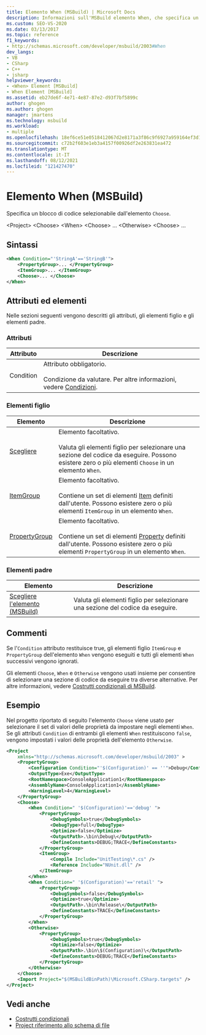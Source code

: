 ```yaml
---
title: Elemento When (MSBuild) | Microsoft Docs
description: Informazioni sull'MSBuild elemento When, che specifica un possibile blocco di codice per l'elemento Choose da selezionare.
ms.custom: SEO-VS-2020
ms.date: 03/13/2017
ms.topic: reference
f1_keywords:
- http://schemas.microsoft.com/developer/msbuild/2003#When
dev_langs:
- VB
- CSharp
- C++
- jsharp
helpviewer_keywords:
- <When> Element [MSBuild]
- When Element [MSBuild]
ms.assetid: eb27de6f-4e71-4e87-87e2-d93f7bf5899c
author: ghogen
ms.author: ghogen
manager: jmartens
ms.technology: msbuild
ms.workload:
- multiple
ms.openlocfilehash: 18ef6ce51e0518412067d2e8171a3f86c9f6927a959164ef3d197babc7e4fdff
ms.sourcegitcommit: c72b2f603e1eb3a4157f00926df2e263831ea472
ms.translationtype: MT
ms.contentlocale: it-IT
ms.lasthandoff: 08/12/2021
ms.locfileid: "121427470"
---
```

# <a name="when-element-msbuild"></a>Elemento When (MSBuild)

Specifica un blocco di codice selezionabile dall'elemento `Choose`.

 \<Project> \<Choose>
 \<When>
 \<Choose>
... \<Otherwise>
 \<Choose>
...

## <a name="syntax"></a>Sintassi

```xml
<When Condition="'StringA'=='StringB'">
    <PropertyGroup>... </PropertyGroup>
    <ItemGroup>... </ItemGroup>
    <Choose>... </Choose>
</When>
```

## <a name="attributes-and-elements"></a>Attributi ed elementi

 Nelle sezioni seguenti vengono descritti gli attributi, gli elementi figlio e gli elementi padre.

### <a name="attributes"></a>Attributi

|Attributo|Descrizione|
|---------------|-----------------|
|Condition|Attributo obbligatorio.<br /><br /> Condizione da valutare. Per altre informazioni, vedere [Condizioni](../msbuild/msbuild-conditions.md).|

### <a name="child-elements"></a>Elementi figlio

|Elemento|Descrizione|
|-------------|-----------------|
|[Scegliere](../msbuild/choose-element-msbuild.md)|Elemento facoltativo.<br /><br /> Valuta gli elementi figlio per selezionare una sezione del codice da eseguire. Possono esistere zero o più elementi `Choose` in un elemento `When`.|
|[ItemGroup](../msbuild/itemgroup-element-msbuild.md)|Elemento facoltativo.<br /><br /> Contiene un set di elementi [Item](../msbuild/item-element-msbuild.md) definiti dall'utente. Possono esistere zero o più elementi `ItemGroup` in un elemento `When`.|
|[PropertyGroup](../msbuild/propertygroup-element-msbuild.md)|Elemento facoltativo.<br /><br /> Contiene un set di elementi [Property](../msbuild/property-element-msbuild.md) definiti dall'utente. Possono esistere zero o più elementi `PropertyGroup` in un elemento `When`.|

### <a name="parent-elements"></a>Elementi padre

|Elemento|Descrizione|
|-------------|-----------------|
|[Scegliere l'elemento (MSBuild)](../msbuild/choose-element-msbuild.md)|Valuta gli elementi figlio per selezionare una sezione del codice da eseguire.|

## <a name="remarks"></a>Commenti

 Se l'`Condition` attributo restituisce true, gli elementi figlio `ItemGroup` e `PropertyGroup` dell'elemento `When` vengono eseguiti e tutti gli elementi `When` successivi vengono ignorati.

 Gli elementi `Choose`, `When` e `Otherwise` vengono usati insieme per consentire di selezionare una sezione di codice da eseguire tra diverse alternative. Per altre informazioni, vedere [Costrutti condizionali di MSBuild](../msbuild/msbuild-conditional-constructs.md).

## <a name="example"></a>Esempio

 Nel progetto riportato di seguito l'elemento `Choose` viene usato per selezionare il set di valori delle proprietà da impostare negli elementi `When`. Se gli attributi `Condition` di entrambi gli elementi `When` restituiscono `false`, vengono impostati i valori delle proprietà dell'elemento `Otherwise`.

```xml
<Project
    xmlns="http://schemas.microsoft.com/developer/msbuild/2003" >
    <PropertyGroup>
        <Configuration Condition="'$(Configuration)' == ''">Debug</Configuration>
        <OutputType>Exe</OutputType>
        <RootNamespace>ConsoleApplication1</RootNamespace>
        <AssemblyName>ConsoleApplication1</AssemblyName>
        <WarningLevel>4</WarningLevel>
    </PropertyGroup>
    <Choose>
        <When Condition=" '$(Configuration)'=='debug' ">
            <PropertyGroup>
                <DebugSymbols>true</DebugSymbols>
                <DebugType>full</DebugType>
                <Optimize>false</Optimize>
                <OutputPath>.\bin\Debug\</OutputPath>
                <DefineConstants>DEBUG;TRACE</DefineConstants>
            </PropertyGroup>
            <ItemGroup>
                <Compile Include="UnitTesting\*.cs" />
                <Reference Include="NUnit.dll" />
            </ItemGroup>
        </When>
        <When Condition=" '$(Configuration)'=='retail' ">
            <PropertyGroup>
                <DebugSymbols>false</DebugSymbols>
                <Optimize>true</Optimize>
                <OutputPath>.\bin\Release\</OutputPath>
                <DefineConstants>TRACE</DefineConstants>
            </PropertyGroup>
        </When>
        <Otherwise>
            <PropertyGroup>
                <DebugSymbols>true</DebugSymbols>
                <Optimize>false</Optimize>
                <OutputPath>.\bin\$(Configuration)\</OutputPath>
                <DefineConstants>DEBUG;TRACE</DefineConstants>
            </PropertyGroup>
        </Otherwise>
    </Choose>
    <Import Project="$(MSBuildBinPath)\Microsoft.CSharp.targets" />
</Project>
```

## <a name="see-also"></a>Vedi anche

- [Costrutti condizionali](../msbuild/msbuild-conditional-constructs.md)
- [Project riferimento allo schema di file](../msbuild/msbuild-project-file-schema-reference.md)
